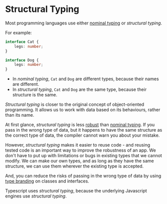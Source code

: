 # Structural Typing

Most programming languages use either [nominal typing][Nominal Typing] or _structural typing_.

For example:

```typescript
interface Cat {
    legs: number;
}

interface Dog {
    legs: number;
}
```

* In _nominal typing_, `Cat` and `Dog` are different types, because their names are different.
* In _structural typing_, `Cat` and `Dog` are the same type, because their structure is the same.

_Structural typing_ is closer to the original concept of object-oriented programming. It allows us to work with data based on its behaviours, rather than its name.


At first glance, _structural typing_ is less [robust][ROBUSTNESS] than [nominal typing][Nominal Typing]. If you pass in the wrong type of data, but it happens to have the same structure as the correct type of data, the compiler cannot warn you about your mistake.

However, _structural typing_ makes it easier to reuse code - and reusing tested code is an important way to improve the robustness of an app. We don't have to put up with limitations or bugs in existing types that we cannot modify. We can make our own types, and as long as they have the same structure, we can use them wherever the existing type is accepted.

And, you can reduce the risks of passing in the wrong type of data by using [type branding][Branded Type] on classes and interfaces.

Typescript uses _structural typing_, because the underlying Javascript engines use _structural typing_.

[ADOPTION]: ../impacted-areas/ADOPTION.md
[CONTRIBUTIONS]: ../impacted-areas/CONTRIBUTIONS.md
[CORRECTNESS]: ../impacted-areas/CORRECTNESS.md
[GOVERNANCE]: ../impacted-areas/GOVERNANCE.md
[PROJECT-MAINTENANCE]: ../impacted-areas/PROJECT-MAINTENANCE.md
[ROBUSTNESS]: ../impacted-areas/ROBUSTNESS.md
[SECURITY]: ../impacted-areas/SECURITY.md
[TESTABILITY]: ../impacted-areas/TESTABILITY.md
[Base Class]: ./base-class.md
[Branded Type]: ./branded-type.md
[Caller]: ./caller.md
[CQRS]: ./CQRS.md
[Data Bag]: ./data-bag.md
[Data Guard]: ./data-guard.md
[Data Guarantee]: ./data-guarantee.md
[Default Value]: ./default-value.md
[Defensive Programming]: ./defensive-programming.md
[Dependency]: ./dependency.md
[Dependency Injection]: ./dependency-injection.md
[Docblock]: ./docblock.md
[End-User]: ./end-user.md
[Entity]: ./entity.md
[Exported Item]: ./exported-item.md
[Flavoured Type]: ./flavoured-type.md
[Function Prefix]: ./function-prefix.md
[Function Signature]: ./function-signature.md
[Hard-Coded]: ./hard-coded.md
[Identity]: ./identity.md
[Immutability]: ./immutability.md
[Inherited Method]: ./inherited-method.md
[Instantiable Type]: ./instantiable-type.md
[Mandatory Dependency]: ./mandatory-dependency.md
[Nominal Typing]: ./nominal-typing.md
[Optional Input]: ./optional-input.md
[Overridden Method]: ./overridden-method.md
[Plain Object]: ./plain-object.md
[Primitive Type]: ./primitive-type.md
[Protocol]: ./protocol.md
[Refined Type]: ./refined-type.md
[Rest Parameter]: ./rest-parameter.md
[Reusability]: ./reusability.md
[Side Effects]: ./side-effects.md
[Smart Constructor]: ./smart-constructor.md
[Structural Typing]: ./structural-typing.md
[Type Alias]: ./type-alias.md
[Type Casting]: ./type-casting.md
[Type Guarantee]: ./type-guarantee.md
[Type Guard]: ./type-guard.md
[Type Inference]: ./type-inference.md
[Type Predicate]: ./type-predicate.md
[Type Signature]: ./type-signature.md
[User-Supplied Functional Options]: ./user-supplied-functional-options.md
[User-Supplied Input]: ./user-supplied-input.md
[User-Supplied Options]: ./user-supplied-options.md
[User-Supplied Optional Dependencies]: ./user-supplied-optional-dependencies.md
[Value]: ./value.md
[Value Object]: ./value-object.md
